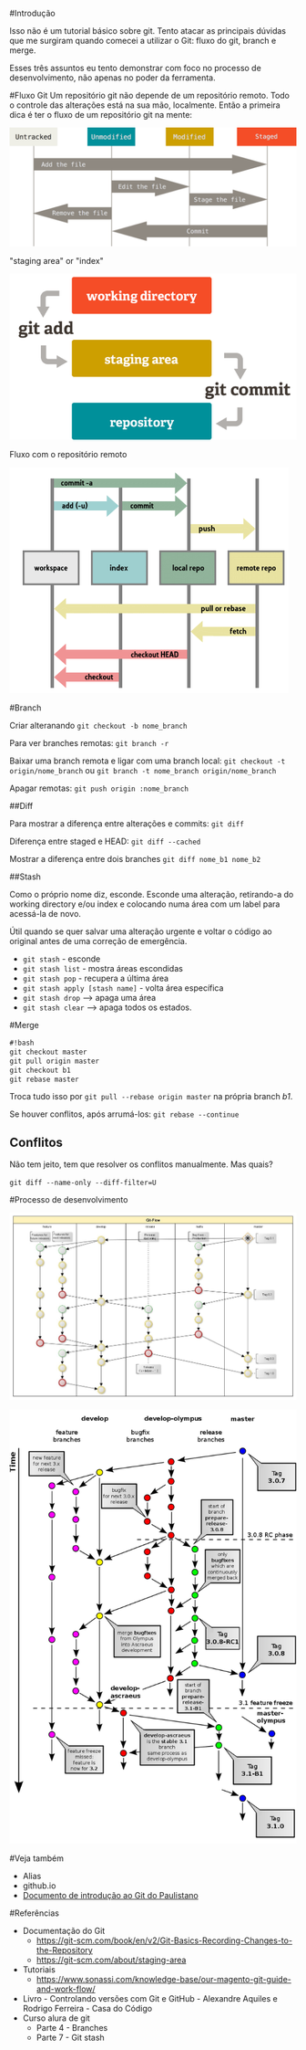#Introdução

Isso não é um tutorial básico sobre git. Tento atacar as principais dúvidas que me surgiram quando comecei a utilizar o Git: fluxo do git, branch e merge.

Esses três assuntos eu tento demonstrar com foco no processo de desenvolvimento, não apenas no poder da ferramenta.

#Fluxo Git
Um repositório git não depende de um repositório remoto. Todo o controle das alterações está na sua mão, localmente. Então a primeira dica é ter o fluxo de um repositório git na mente: 

![Ciclo de vida dos arquivos](img/git-status-lifecycle.png)

"staging area" or "index"

![Áreas de armazenamento](img/git-working_directory-stage_area-repository.png)

Fluxo com o repositório remoto

![Fluxo com o repositório remoto](img/git-index_structure.png)

#Branch

Criar alteranando `git checkout -b nome_branch`

Para ver branches remotas: `git branch -r`

Baixar uma branch remota e ligar com uma branch local: `git checkout -t origin/nome_branch` ou `git branch -t nome_branch origin/nome_branch`

Apagar remotas: `git push origin :nome_branch`


##Diff

Para mostrar a diferença entre alterações e commits: `git diff`

Diferença entre staged e HEAD: `git diff --cached`

Mostrar a diferença entre dois branches `git diff nome_b1 nome_b2`

##Stash

Como o próprio nome diz, esconde. Esconde uma alteração, retirando-a do working directory e/ou index e colocando numa área com um label para acessá-la de novo.

Útil quando se quer salvar uma alteração urgente e voltar o código ao original antes de uma correção de emergência.

- `git stash` - esconde
- `git stash list` - mostra áreas escondidas
- `git stash pop` - recupera a última área
- `git stash apply [stash name]` - volta área específica
- `git stash drop` --> apaga uma área
- `git stash clear` --> apaga todos os estados.

#Merge

```
#!bash
git checkout master
git pull origin master
git checkout b1
git rebase master
```

Troca tudo isso por `git pull --rebase origin master` na própria branch _b1_.

Se houver conflitos, após arrumá-los: `git rebase --continue`


## Conflitos
Não tem jeito, tem que resolver os conflitos manualmente. Mas quais?

`git diff --name-only --diff-filter=U`




#Processo de desenvolvimento

![Git-flow](img/git-flow-overview.jpg)

![Git-workflow](img/git-workflow.png)


#Veja também
- Alias
- github.io
- [Documento de introdução ao Git do Paulistano](https://goo.gl/xYNC9m)

#Referências
- Documentação do Git
    - https://git-scm.com/book/en/v2/Git-Basics-Recording-Changes-to-the-Repository
    - https://git-scm.com/about/staging-area
- Tutoriais
    - https://www.sonassi.com/knowledge-base/our-magento-git-guide-and-work-flow/
- Livro - Controlando versões com Git e GitHub - Alexandre Aquiles e Rodrigo Ferreira - Casa do Código
- Curso alura de git
    - Parte 4 - Branches
    - Parte 7 - Git stash
